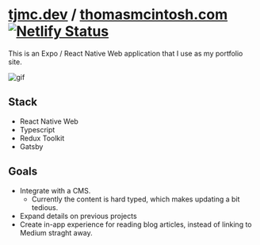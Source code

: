 # [tjmc.dev](https://tjmc.dev) / [thomasmcintosh.com](https://thomasmcintosh.com) [![Netlify Status](https://api.netlify.com/api/v1/badges/a580bb2b-2371-4497-b76f-6178e6c3bcc6/deploy-status)](https://app.netlify.com/sites/tjmc-portfolio/deploys)


This is an Expo / React Native Web application that I use as my portfolio site.

![gif](https://media.giphy.com/media/cU8xUVKgLWwRrbhWC0/giphy.gif)


## Stack
- React Native Web
- Typescript
- Redux Toolkit
- Gatsby

## Goals
- Integrate with a CMS.
  - Currently the content is hard typed, which makes updating a bit tedious.
- Expand details on previous projects
- Create in-app experience for reading blog articles, instead of linking to Medium straght away.
